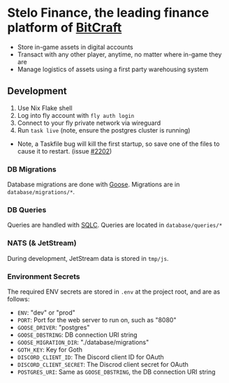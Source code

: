 # Stelo Finance, the leading finance platform of [BitCraft](https://bitcraftonline.com/)
- Store in-game assets in digital accounts
- Transact with any other player, anytime, no matter where in-game they are
- Manage logistics of assets using a first party warehousing system

## Development
1. Use Nix Flake shell
2. Log into fly account with `fly auth login`
3. Connect to your fly private network via wireguard
4. Run `task live` (note, ensure the postgres cluster is running)
  - Note, a Taskfile bug will kill the first startup, so save one of the files to cause it to restart. (issue [#2202](https://github.com/go-task/task/issues/2202))

### DB Migrations
Database migrations are done with [Goose](https://github.com/pressly/goose). Migrations are in `database/migrations/*`.

### DB Queries
Queries are handled with [SQLC](https://sqlc.dev/). Queries are located in `database/queries/*`

### NATS (& JetStream)
During development, JetStream data is stored in `tmp/js`.

### Environment Secrets
The required ENV secrets are stored in `.env` at the project root, and are as follows:

- `ENV`: "dev" or "prod"
- `PORT`: Port for the web server to run on, such as "8080"
- `GOOSE_DRIVER`: "postgres"
- `GOOSE_DBSTRING`: DB connection URI string
- `GOOSE_MIGRATION_DIR`: "./database/migrations"
- `GOTH_KEY`: Key for Goth
- `DISCORD_CLIENT_ID`: The Discord client ID for OAuth
- `DISCORD_CLIENT_SECRET`: The Discrod client secret for OAuth
- `POSTGRES_URI`: Same as `GOOSE_DBSTRING`, the DB connection URI string
